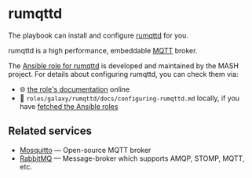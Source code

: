 <!--
SPDX-FileCopyrightText: 2021 foxcris
SPDX-FileCopyrightText: 2021 - 2024 Slavi Pantaleev
SPDX-FileCopyrightText: 2023 Julian-Samuel Gebühr
SPDX-FileCopyrightText: 2024 - 2025 Suguru Hirahara

SPDX-License-Identifier: AGPL-3.0-or-later
-->

# rumqttd

The playbook can install and configure [rumqttd](https://github.com/bytebeamio/rumqtt) for you.

rumqttd is a high performance, embeddable [MQTT](https://en.wikipedia.org/wiki/MQTT) broker.

The [Ansible role for rumqttd](https://github.com/mother-of-all-self-hosting/ansible-role-rumqttd) is developed and maintained by the MASH project. For details about configuring rumqttd, you can check them via:
- 🌐 [the role's documentation](https://github.com/mother-of-all-self-hosting/ansible-role-rumqttd/blob/main/docs/configuring-rumqttd.md) online
- 📁 `roles/galaxy/rumqttd/docs/configuring-rumqttd.md` locally, if you have [fetched the Ansible roles](../installing.md)

## Related services

- [Mosquitto](mosquitto.md) — Open-source MQTT broker
- [RabbitMQ](rabbitmq.md) — Message-broker which supports AMQP, STOMP, MQTT, etc.
